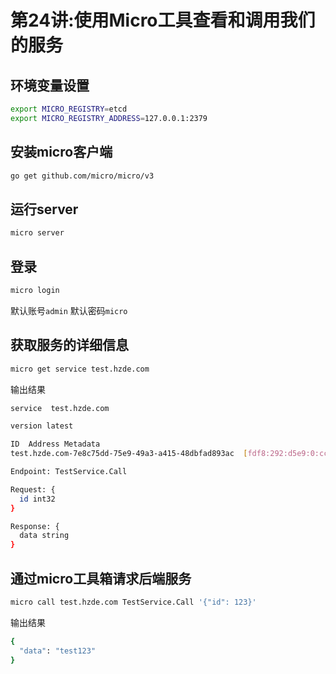 # 第24讲:使用Micro工具查看和调用我们的服务

## 环境变量设置

```bash
export MICRO_REGISTRY=etcd
export MICRO_REGISTRY_ADDRESS=127.0.0.1:2379
```

## 安装micro客户端

```bash
go get github.com/micro/micro/v3
```

## 运行server

```bash
micro server
```

## 登录

```bash
micro login
```

默认账号`admin`
默认密码`micro`

## 获取服务的详细信息

```bash
micro get service test.hzde.com
```

输出结果

```bash
service  test.hzde.com

version latest

ID	Address	Metadata
test.hzde.com-7e8c75dd-75e9-49a3-a415-48dbfad893ac	[fdf8:292:d5e9:0:ccc:f210:43a8:3f2b]:8000	transport=grpc,broker=eats,protocol=grpc,registry=etcd,server=grpc

Endpoint: TestService.Call

Request: {
  id int32
}

Response: {
  data string
}
```

## 通过micro工具箱请求后端服务

```bash
micro call test.hzde.com TestService.Call '{"id": 123}'
```

输出结果

```bash
{
  "data": "test123"
}
```
